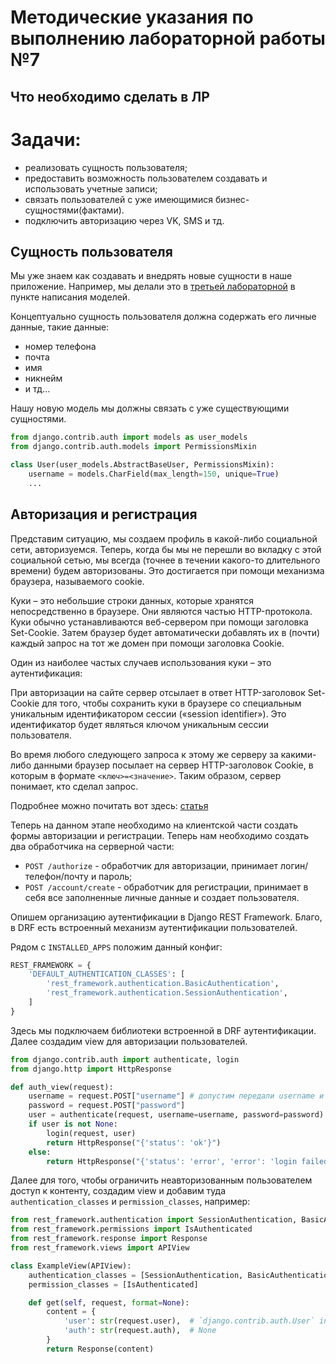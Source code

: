 # Методические указания по выполнению лабораторной работы №7

## Что необходимо сделать в ЛР

# Задачи:

- реализовать сущность пользователя;
- предоставить возможность пользователем создавать и использовать учетные записи;
- связать пользователей с уже имеющимися бизнес-сущностями(фактами).
- подключить авторизацию через VK, SMS и тд.

## Сущность пользователя

Мы уже знаем как создавать и внедрять новые сущности в наше приложение. Например, мы делали это в [третьей лабораторной](../lab3/lab3_tutorial.md)
в пункте написания моделей.

Концептуально сущность пользователя должна содержать его личные данные, такие данные:

- номер телефона
- почта
- имя
- никнейм
- и тд...

Нашу новую модель мы должны связать с уже существующими сущностями.

```python
from django.contrib.auth import models as user_models
from django.contrib.auth.models import PermissionsMixin

class User(user_models.AbstractBaseUser, PermissionsMixin):
    username = models.CharField(max_length=150, unique=True)
    ...
```

## Авторизация и регистрация

Представим ситуацию, мы создаем профиль в какой-либо социальной сети, авторизуемся. Теперь, когда бы мы не перешли во вкладку
с этой социальной сетью, мы всегда (точнее в течении какого-то длительного времени) будем авторизованы. Это достигается при помощи
механизма браузера, называемого cookie.

Куки – это небольшие строки данных, которые хранятся непосредственно в браузере. Они являются частью HTTP-протокола.
Куки обычно устанавливаются веб-сервером при помощи заголовка Set-Cookie. Затем браузер будет автоматически добавлять 
их в (почти) каждый запрос на тот же домен при помощи заголовка Cookie.

Один из наиболее частых случаев использования куки – это аутентификация:

При авторизации на сайте сервер отсылает в ответ HTTP-заголовок Set-Cookie для того, чтобы сохранить куки в браузере 
со специальным уникальным идентификатором сессии («session identifier»). Это идентификатор будет являться ключом уникальным сессии пользователя.

Во время любого следующего запроса к этому же серверу за какими-либо данными браузер посылает на сервер HTTP-заголовок Cookie, 
в которым в формате `<ключ>=<значение>`.
Таким образом, сервер понимает, кто сделал запрос.

Подробнее можно почитать вот здесь: [статья](https://developer.mozilla.org/ru/docs/Web/HTTP/Cookies)

Теперь на данном этапе необходимо на клиентской части создать формы авторизации и регистрации. 
Теперь нам необходимо создать два обработчика на серверной части:

- `POST /authorize` - обработчик для авторизации, принимает логин/телефон/почту и пароль;
- `POST /account/create` - обработчик для регистрации, принимает в себя все заполненные личные данные и создает пользователя.

Опишем организацию аутентификации в Django REST Framework. Благо, в DRF есть встроенный механизм аутентификации пользователей.

Рядом с `INSTALLED_APPS` положим данный конфиг:

```python
REST_FRAMEWORK = {
    'DEFAULT_AUTHENTICATION_CLASSES': [
        'rest_framework.authentication.BasicAuthentication',
        'rest_framework.authentication.SessionAuthentication',
    ]
}
```

Здесь мы подключаем библиотеки встроенной в DRF аутентификации. 
Далее создадим view для авторизации пользователей.

```python
from django.contrib.auth import authenticate, login
from django.http import HttpResponse

def auth_view(request):
    username = request.POST["username"] # допустим передали username и password
    password = request.POST["password"]
    user = authenticate(request, username=username, password=password)
    if user is not None:
        login(request, user)
        return HttpResponse("{'status': 'ok'}")
    else:
        return HttpResponse("{'status': 'error', 'error': 'login failed'}")
```

Далее для того, чтобы ограничить неавторизованным пользователем доступ к контенту, создадим view и добавим туда `authentication_classes` и `permission_classes`, например:

```python
from rest_framework.authentication import SessionAuthentication, BasicAuthentication
from rest_framework.permissions import IsAuthenticated
from rest_framework.response import Response
from rest_framework.views import APIView

class ExampleView(APIView):
    authentication_classes = [SessionAuthentication, BasicAuthentication]
    permission_classes = [IsAuthenticated]

    def get(self, request, format=None):
        content = {
            'user': str(request.user),  # `django.contrib.auth.User` instance.
            'auth': str(request.auth),  # None
        }
        return Response(content)
```
